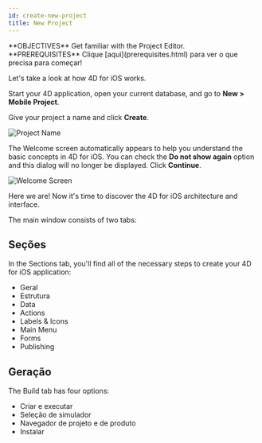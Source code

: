 ```yaml
---
id: create-new-project
title: New Project
---
```


<div class = "objectives">
**OBJECTIVES**
Get familiar with the Project Editor.</div> <div class = "prerequisites">
**PREREQUISITES**
Clique [aqui](prerequisites.html) para ver o que precisa para começar!</div>

Let's take a look at how 4D for iOS works.

Start your 4D application, open your current database, and go to **New > Mobile Project**.

Give your project a name and click **Create**.

![Project Name](assets/en/project-editor/Project-creation-4D-for-iOS.png)

The Welcome screen automatically appears to help you understand the basic concepts in 4D for iOS. You can check the **Do not show again** option and this dialog will no longer be displayed. Click **Continue**.

![Welcome Screen](assets/en/project-editor/Welcome-Screen-4D-for-iOS.png)

Here we are! Now it's time to discover the 4D for iOS architecture and interface.

The main window consists of two tabs:

## Seções

In the Sections tab, you'll find all of the necessary steps to create your 4D for iOS application:

* Geral
* Estrutura
* Data
* Actions
* Labels & Icons
* Main Menu
* Forms
* Publishing

## Geração

The Build tab has four options:

* Criar e executar
* Seleção de simulador
* Navegador de projeto e de produto
* Instalar 
